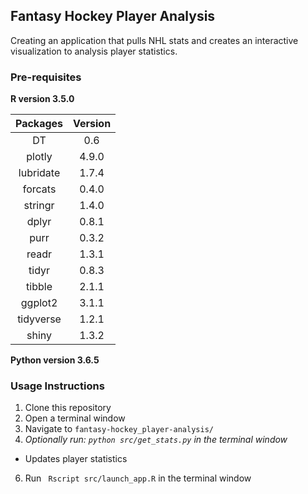 ## Fantasy Hockey Player Analysis  

Creating an application that pulls NHL stats and creates an interactive visualization to analysis player statistics.  

### Pre-requisites  
**R version 3.5.0**  

| Packages | Version |
|:--------:|:-------:|  
| DT | 0.6 |
| plotly | 4.9.0 |
| lubridate | 1.7.4 |
| forcats | 0.4.0 |
| stringr | 1.4.0 |
| dplyr | 0.8.1 |
| purr | 0.3.2 |
| readr | 1.3.1 |
| tidyr | 0.8.3 |
| tibble | 2.1.1 |
| ggplot2 | 3.1.1 |
| tidyverse | 1.2.1 |
| shiny | 1.3.2 |  

**Python version 3.6.5**  

### Usage Instructions  
1. Clone this repository  
2. Open a terminal window
3. Navigate to `fantasy-hockey_player-analysis/`
4. *Optionally run: `python src/get_stats.py` in the terminal window*  
  - Updates player statistics   
6. Run ` Rscript src/launch_app.R` in the terminal window  
